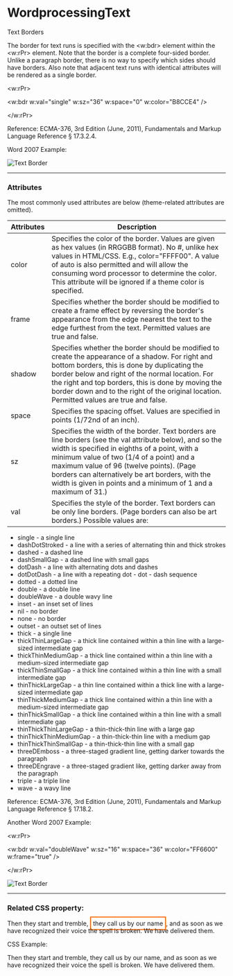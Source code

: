 # WordprocessingText

Text Borders

The border for text runs is specified with the <w:bdr> element within the <w:rPr> element. Note that the border is a complete four-sided border. Unlike a paragraph border, there is no way to specify which sides should have borders. Also note that adjacent text runs with identical attributes will be rendered as a single border.

<w:rPr>

<w:bdr w:val="single" w:sz="36" w:space="0" w:color="B8CCE4" />

</w:rPr>

Reference: ECMA-376, 3rd Edition (June, 2011), Fundamentals and Markup Language Reference § 17.3.2.4.

Word 2007 Example:

![Text Border](images\wp-textBorder-1.gif)

---

### Attributes

The most commonly used attributes are below (theme-related attributes are omitted).

| Attributes | Description                                                                                                                                                                                                                                                                                                                                                             |
| ---------- | ----------------------------------------------------------------------------------------------------------------------------------------------------------------------------------------------------------------------------------------------------------------------------------------------------------------------------------------------------------------------- |
| color      | Specifies the color of the border. Values are given as hex values (in RRGGBB format). No #, unlike hex values in HTML/CSS. E.g., color="FFFF00". A value of auto is also permitted and will allow the consuming word processor to determine the color. This attribute will be ignored if a theme color is specified.                                                    |
| frame      | Specifies whether the border should be modified to create a frame effect by reversing the border's appearance from the edge nearest the text to the edge furthest from the text. Permitted values are true and false.                                                                                                                                                   |
| shadow     | Specifies whether the border should be modified to create the appearance of a shadow. For right and bottom borders, this is done by duplicating the border below and right of the normal location. For the right and top borders, this is done by moving the border down and to the right of the original location. Permitted values are true and false.                |
| space      | Specifies the spacing offset. Values are specified in points (1/72nd of an inch).                                                                                                                                                                                                                                                                                       |
| sz         | Specifies the width of the border. Text borders are line borders (see the val attribute below), and so the width is specified in eighths of a point, with a minimum value of two (1/4 of a point) and a maximum value of 96 (twelve points). (Page borders can alternatively be art borders, with the width is given in points and a minimum of 1 and a maximum of 31.) |
| val        | Specifies the style of the border. Text borders can be only line borders. (Page borders can also be art borders.) Possible values are:                                                                                                                                                                                                                                  |

- single \- a single line
- dashDotStroked \- a line with a series of alternating thin and thick strokes
- dashed \- a dashed line
- dashSmallGap \- a dashed line with small gaps
- dotDash \- a line with alternating dots and dashes
- dotDotDash \- a line with a repeating dot - dot - dash sequence
- dotted \- a dotted line
- double \- a double line
- doubleWave \- a double wavy line
- inset \- an inset set of lines
- nil \- no border
- none \- no border
- outset \- an outset set of lines
- thick \- a single line
- thickThinLargeGap \- a thick line contained within a thin line with a large-sized intermediate gap
- thickThinMediumGap \- a thick line contained within a thin line with a medium-sized intermediate gap
- thickThinSmallGap \- a thick line contained within a thin line with a small intermediate gap
- thinThickLargeGap \- a thin line contained within a thick line with a large-sized intermediate gap
- thinThickMediumGap \- a thick line contained within a thin line with a medium-sized intermediate gap
- thinThickSmallGap \- a thick line contained within a thin line with a small intermediate gap
- thinThickThinLargeGap \- a thin-thick-thin line with a large gap
- thinThickThinMediumGap \- a thin-thick-thin line with a medium gap
- thinThickThinSmallGap \- a thin-thick-thin line with a small gap
- threeDEmboss \- a three-staged gradient line, getting darker towards the paragraph
- threeDEngrave \- a three-staged gradient like, getting darker away from the paragraph
- triple \- a triple line
- wave \- a wavy line

Reference: ECMA-376, 3rd Edition (June, 2011), Fundamentals and Markup Language Reference § 17.18.2.

Another Word 2007 Example:

<w:rPr>

<w:bdr w:val="doubleWave" w:sz="16" w:space="36" w:color="FF6600" w:frame="true" />

</w:rPr>

![Text Border](images\wp-textBorder-2.gif)

---

### Related CSS property:

<div>Then they start and tremble, <span style="padding:5px; border-style: double; border-color:#FF6600; border-width: 2px"> they call us by our name</span>, and as soon as we have recognized their voice the spell is broken. We have delivered them.</div>

CSS Example:

Then they start and tremble, they call us by our name, and as soon as we have recognized their voice the spell is broken. We have delivered them.

